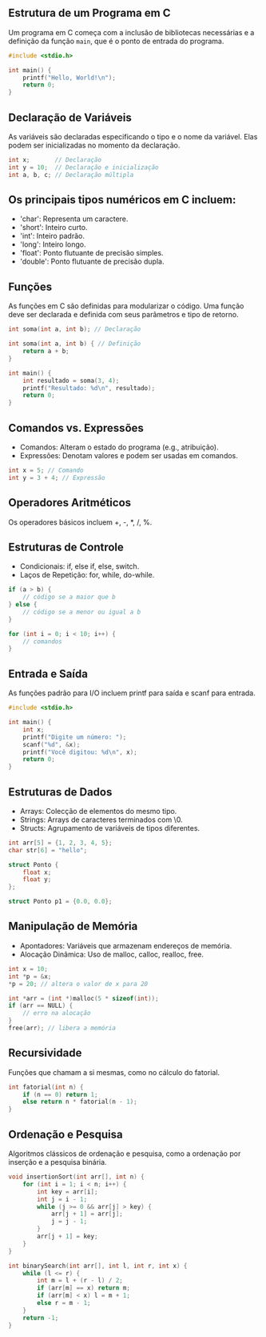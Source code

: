 

## Estrutura de um Programa em C

Um programa em C começa com a inclusão de bibliotecas necessárias e a definição da função `main`, que é o ponto de entrada do programa.

```c
#include <stdio.h>

int main() {
    printf("Hello, World!\n");
    return 0;
}
```

## Declaração de Variáveis

As variáveis são declaradas especificando o tipo e o nome da variável. Elas podem ser inicializadas no momento da declaração.

```c
int x;       // Declaração
int y = 10;  // Declaração e inicialização
int a, b, c; // Declaração múltipla

```

## Os principais tipos numéricos em C incluem:

- 'char': Representa um caractere.
- 'short': Inteiro curto.
- 'int': Inteiro padrão.
- 'long': Inteiro longo.
- 'float': Ponto flutuante de precisão simples.
- 'double': Ponto flutuante de precisão dupla.

## Funções

As funções em C são definidas para modularizar o código. Uma função deve ser declarada e definida com seus parâmetros e tipo de retorno.

```c
int soma(int a, int b); // Declaração

int soma(int a, int b) { // Definição
    return a + b;
}

int main() {
    int resultado = soma(3, 4);
    printf("Resultado: %d\n", resultado);
    return 0;
}
```
## Comandos vs. Expressões

- Comandos: Alteram o estado do programa (e.g., atribuição).
- Expressões: Denotam valores e podem ser usadas em comandos.

```c
int x = 5; // Comando
int y = 3 + 4; // Expressão

```

## Operadores Aritméticos

Os operadores básicos incluem +, -, *, /, %.

## Estruturas de Controle

- Condicionais: if, else if, else, switch.
- Laços de Repetição: for, while, do-while.

```c
if (a > b) {
    // código se a maior que b
} else {
    // código se a menor ou igual a b
}

for (int i = 0; i < 10; i++) {
    // comandos
}
```

## Entrada e Saída

As funções padrão para I/O incluem printf para saída e scanf para entrada.

```c
#include <stdio.h>

int main() {
    int x;
    printf("Digite um número: ");
    scanf("%d", &x);
    printf("Você digitou: %d\n", x);
    return 0;
}


```

## Estruturas de Dados

- Arrays: Colecção de elementos do mesmo tipo.
- Strings: Arrays de caracteres terminados com \0.
- Structs: Agrupamento de variáveis de tipos diferentes.

```c
int arr[5] = {1, 2, 3, 4, 5};
char str[6] = "hello";

struct Ponto {
    float x;
    float y;
};

struct Ponto p1 = {0.0, 0.0};

```

## Manipulação de Memória

- Apontadores: Variáveis que armazenam endereços de memória.
- Alocação Dinâmica: Uso de malloc, calloc, realloc, free.

```c
int x = 10;
int *p = &x;
*p = 20; // altera o valor de x para 20

int *arr = (int *)malloc(5 * sizeof(int));
if (arr == NULL) {
    // erro na alocação
}
free(arr); // libera a memória
```


## Recursividade

Funções que chamam a si mesmas, como no cálculo do fatorial.

```c
int fatorial(int n) {
    if (n == 0) return 1;
    else return n * fatorial(n - 1);
}

```

## Ordenação e Pesquisa

Algoritmos clássicos de ordenação e pesquisa, como a ordenação por inserção e a pesquisa binária.
```c
void insertionSort(int arr[], int n) {
    for (int i = 1; i < n; i++) {
        int key = arr[i];
        int j = i - 1;
        while (j >= 0 && arr[j] > key) {
            arr[j + 1] = arr[j];
            j = j - 1;
        }
        arr[j + 1] = key;
    }
}

int binarySearch(int arr[], int l, int r, int x) {
    while (l <= r) {
        int m = l + (r - l) / 2;
        if (arr[m] == x) return m;
        if (arr[m] < x) l = m + 1;
        else r = m - 1;
    }
    return -1;
}
```





